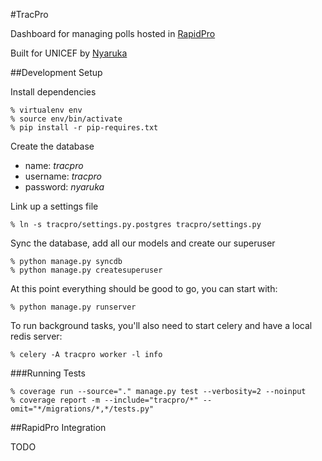 #TracPro

Dashboard for managing polls hosted in [RapidPro](http://rapidpro.io)

Built for UNICEF by [Nyaruka](http://nyaruka.com)

##Development Setup

Install dependencies

```
% virtualenv env
% source env/bin/activate
% pip install -r pip-requires.txt
```

Create the database

 * name: _tracpro_
 * username: _tracpro_
 * password: _nyaruka_

Link up a settings file

```
% ln -s tracpro/settings.py.postgres tracpro/settings.py
```

Sync the database, add all our models and create our superuser

```
% python manage.py syncdb
% python manage.py createsuperuser
```

At this point everything should be good to go, you can start with:

```
% python manage.py runserver
```

To run background tasks, you'll also need to start celery and have a local redis server:

```
% celery -A tracpro worker -l info
```

###Running Tests

```
% coverage run --source="." manage.py test --verbosity=2 --noinput
% coverage report -m --include="tracpro/*" --omit="*/migrations/*,*/tests.py"
```

##RapidPro Integration

TODO